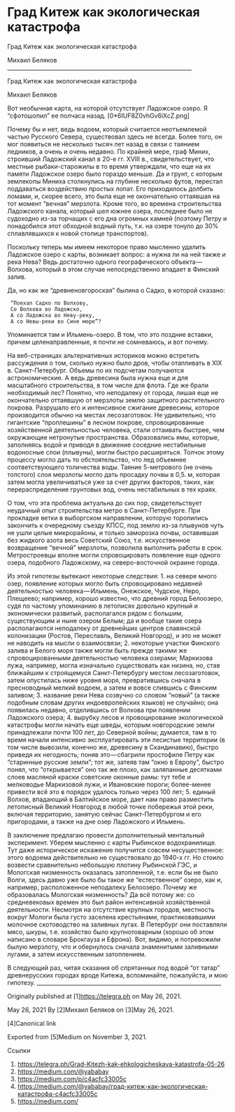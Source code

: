 #    Град Китеж как экологическая катастрофа
   Град Китеж как экологическая катастрофа

   Михаил Беляков
     __________________________________________________________________

Град Китеж как экологическая катастрофа

   Михаил Беляков

   Вот необычная карта, на которой отсутствует Ладожское озеро. Я
   “сфотошопил” ее полчаса назад.
   [0*6IUF8Z0vhGv6iXcZ.png]

   Почему бы и нет, ведь водоем, который считается неотъемлемой частью
   Русского Севера, существовал здесь не всегда. Более того, он мог
   появиться не несколько тысяч лет назад в связи с таянием ледников, а
   очень и очень недавно. По крайней мере, граф Миних, строивший Ладожский
   канал в 20-е гг. XVIII в., свидетельствует, что местные
   рыбаки-старожилы в то время утверждали, что еще на их памяти Ладожское
   озеро было гораздо меньше. Да и грунт, с которым землекопы Миниха
   столкнулись на глубине несколько футов, перестал поддаваться
   воздействию простых лопат. Его приходилось долбить ломами, и, скорее
   всего, это была еще не окончательно оттаявшая на тот момент “вечная”
   мерзлота. Кроме того, во времена строительства Ладожского канала,
   который шел южнее озера, последнее было не судоходно из-за торчащих с
   его дна огромных камней (поэтому Петру и понадобился этот обходной
   водный путь, т.к. на озере тонуло до 30% сплавлявшихся к новой столице
   транспортов).

   Поскольку теперь мы имеем некоторое право мысленно удалить Ладожское
   озеро с карты, возникает вопрос: а нужна ли на ней также и река Нева?
   Ведь достаточно одного географического объекта — Волхова, который в
   этом случае непосредственно впадает в Финский залив.

   Да, но как же “древненовгороская” былина о Садко, в которой сказано:

     “Поехал Садко по Волхову,
     Со Волхова во Ладожско,
     А со Ладожска во Неву-реку,
     А со Невы-реки во Сине море”?

   Упоминается там и Ильмень-озеро. В том, что это поздние вставки, причем
   целенаправленные, я почти не сомневаюсь, и вот почему.

   На веб-страницах альтернативных историков можно встретить рассуждения о
   том, сколько нужно было дров, чтобы отапливать в XIX в.
   Санкт-Петербург. Объемы по их подсчетам получаются астрономические. А
   ведь древесина была нужна еще и для масштабного строительства, в том
   числе для флота. Где же брали необходимый лес? Понятно, что неподалеку
   от города, лишая еще не окончательно оттаявшую от мерзлоты землю
   защитного растительного покрова. Разрушало его и интенсивное сжигание
   древесины, которое производится обычно на местах лесозаготовок. Не
   удивительно, что гигантские “проплешины” в лесном покрове,
   спровоцированные хозяйственной деятельностью человека, стали оттаивать
   быстрее, чем окружающие нетронутые пространства. Образовались ямы,
   которые, заполняясь водой и приводя в движение соседние нестабильные
   водоносные слои (плывуны), могли быстро расширяться. Толчок этому
   процессу могло дать то обстоятельство, что лед объемнее
   соответствующего толичества воды. Таяние 5-метрового (не очень
   толстого) слоя мерзлоты могло дать просадку почвы в 0,5. м, которая
   затем могла увеличиваться уже за счет других факторов, таких, как
   перераспределение грунтовых вод, очень нестабильных в тех краях.

   О том, что эта проблема актуальна до сих пор, свидетельствует неудачный
   опыт строительства метро в Санкт-Петербурге. При прокладке ветки в
   выборгском направлении, которую торопились закончить к очередному
   съезду КПСС, под землю из-за плывунов чуть не ушли целые микрорайоны, и
   только заморозка почвы, оставившая без жидкого азота весь Советский
   Союз, т.е. искусственное возвращение “вечной” мерзлоты, позволила
   выполнить работы в срок. Метростроевцы вполне могли спровоцировать
   появление еще одного озера, подобного Ладожскому, на северо-восточной
   окраине города.

   Из этой гипотезы вытекают некоторые следствия:
    1. на севере много озер, появление которых могло быть спровоцировано
       недавней деятельностью человека — Ильмень, Онежское, Чудское, Неро,
       Плещеево; например, хорошо известно, что древний город Белоозеро,
       судя по частому упоминанию в летописях довольно крупный и
       экономически развитый, располагался рядом с большим, существующим и
       ныне озером Белым; да и вообще такие озера располагаются неподалеку
       от древнейших центров славянской колонизации (Ростов, Переславль,
       Великий Новгород), и это не может не наводить на мысли о
       взаимосвязи;
    2. некоторые участки Финского залива и Белого моря также могли быть
       прежде такими же спровоцированными деятельностью человека озерами;
       Маркизова лужа, например, могла изначально существовать как низина,
       но, став ближайшим к строящемуся Санкт-Петербургу местом
       лесозаготовок, затем опустилась ниже уровня моря, превратившись
       сначала в пресноводный мелкий водоем, а затем и вовсе слившись с
       Финским заливом;
    3. название реки Нева созвучно со словом “новый” (а также подобным
       словам других индоевропейских языков) не случайно; она появилась
       недавно, отделившись от Волхова при появлении Ладожского озера;
    4. вырубку лесов и провоцирование экологической катастрофы могли
       начать еще шведы, которым новгородские земли принадлежали почти 100
       лет, до Северной войны; думается, там в то время начали интенсивно
       эксплуатировать эти лесистые территории (в том числе вывозили,
       конечно же, древесину в Скандинавию), быстро приведя их негодность;
       поняв это — сбагрили простофиле Петру как “старинные русские
       земли”; тот же, затеяв там “окно в Европу”, быстро понял, что
       “открывается” оно так же плохо, как заляпанные десятками слоев
       масляной краски советские оконные рамы: тут тебе и мелководье
       Маркизовой лужи, и Ивановские пороги; более-менее привести всё это
       в порядок удалось только через 100 лет;
    5. единый Волхов, впадающий в Балтийское море, дает нам право
       разместить летописный Великий Новгород в любой точке побережья этой
       реки, включая территорию, занятую сейчас Санкт-Петербургом и его
       пригородами, а также на дне озер Ладожского и Ильмень.

   В заключение предлагаю провести дополнительный ментальный эксперимент.
   Уберем мысленно с карты Рыбинское водохранилище. Тут даже историческое
   искажение получится совсем несущественное: этого водоема действительно
   не существовало до 1940-х гг. Но стоило возвести сравнительно небольшую
   плотину Рыбинской ГЭС, и Мологская низменность оказалась затопленной,
   т.е. если бы не было Волги, здесь давно уже было бы такое же
   “естественное” озеро, как и, например, расположенное неподалеку
   Белоозеро. Почему же образовалась Мологская низменность? Да всё потому
   же: со средневековых времен это был район интенсивной хозяйственной
   деятельности. Несмотря на отсутствие крупных городов, местность вокруг
   Мологи была густо заселена крестьянами, практиковавшими молочное
   скотоводство на заливных лугах. В Петербург они поставляли мясо, шкуры,
   т.е. хозяйство было крупнотоварным (хорошо об этом написано в словаре
   Брокгауза и Ефрона). Вот, видимо, и потревожили былую мерзлоту, что и
   обернулось сначала знаменитыми заливными лугами, а затем искусственным
   затоплением.

   В следующий раз, читая сказания об спрятанных под водой “от татар”
   древнерусских городах вроде Китежа, вспоминайте, пожалуйста, и мою
   гипотезу.
     __________________________________________________________________

   Originally published at [1]https://telegra.ph on May 26, 2021.

<time>May 26, 2021</time>
   By [2]Михаил Беляков on [3]May 26, 2021.

   [4]Canonical link

   Exported from [5]Medium on November 3, 2021.

Ссылки

   1. https://telegra.ph/Grad-Kitezh-kak-ehkologicheskaya-katastrofa-05-26
   2. https://medium.com/@yababay
   3. https://medium.com/p/c4acfc33005c
   4. https://medium.com/@yababay/град-китеж-как-экологическая-катастрофа-c4acfc33005c
   5. https://medium.com/
